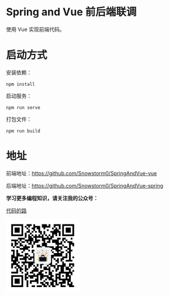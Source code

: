 

# Spring and Vue 前后端联调

使用 Vue 实现前端代码。



# 启动方式

安装依赖：

```
npm install
```

启动服务：

```
npm run serve
```

打包文件：

```
npm run build
```



# 地址

前端地址：https://github.com/Snowstorm0/SpringAndVue-vue

后端地址：https://github.com/Snowstorm0/SpringAndVue-spring





**学习更多编程知识，请关注我的公众号：**

[代码的路](https://mp.weixin.qq.com/s/t0t89DFgJ1TEzI4uI5giHg)

<img src="./公众号二维码.png" width="200px" />

 


